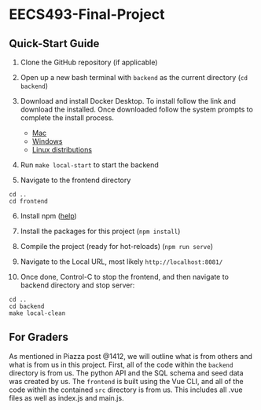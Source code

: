 # EECS493-Final-Project

## Quick-Start Guide
1. Clone the GitHub repository (if applicable)

2. Open up a new bash terminal with `backend` as the current directory (`cd backend`)

3. Download and install Docker Desktop. To install follow the link and download the installed. Once downloaded follow the system prompts to complete the install process.
   * [Mac](https://docs.docker.com/docker-for-mac/install/)
   * [Windows](https://docs.docker.com/docker-for-windows/install/)
   * [Linux distributions](https://docs.docker.com/engine/install/#server)

4. Run `make local-start` to start the backend

5. Navigate to the frontend directory
  ```
  cd ..
  cd frontend
  ```

6. Install npm ([help](https://docs.npmjs.com/downloading-and-installing-node-js-and-npm))

7. Install the packages for this project (`npm install`)

8. Compile the project (ready for hot-reloads) (`npm run serve`)

9. Navigate to the Local URL, most likely `http://localhost:8081/`

10. Once done, Control-C to stop the frontend, and then navigate to backend directory and stop server:
  ```
  cd ..
  cd backend
  make local-clean
  ```

## For Graders
As mentioned in Piazza post @1412, we will outline what is from others and what is from us in this project. First, all of the code within the `backend` directory is from us. The python API and the SQL schema and seed data was created by us. The `frontend` is built using the Vue CLI, and all of the code within the contained `src` directory is from us. This includes all .vue files as well as index.js and main.js.